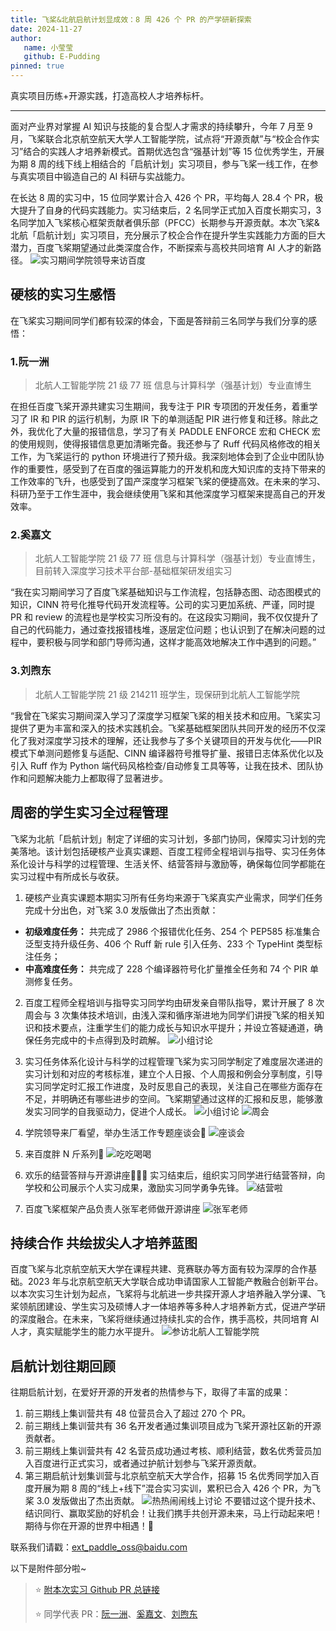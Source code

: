 ```yaml
---
title: 飞桨&北航启航计划显成效：8 周 426 个 PR 的产学研新探索
date: 2024-11-27
author:
   name: 小莹莹
   github: E-Pudding
pinned: true
---
```


<style>
figure {
   text-align: center;
}
figcaption {
   color: orange;
   border-bottom: 1px solid #d9d9d9;
   display: inline-block;
   color: #999;
   padding: 2px;
}
</style>

真实项目历练+开源实践，打造高校人才培养标杆。

<!-- more -->

---

面对产业界对掌握 AI 知识与技能的复合型人才需求的持续攀升，今年 7 月至 9 月，飞桨联合北京航空航天大学人工智能学院，试点将“开源贡献”与“校企合作实习”结合的实践人才培养新模式。首期优选包含“强基计划”等 15 位优秀学生，开展为期 8 周的线下线上相结合的「启航计划」实习项目，参与飞桨一线工作，在参与真实项目中锻造自己的 AI 科研与实战能力。

在长达 8 周的实习中，15 位同学累计合入 426 个 PR，平均每人 28.4 个 PR，极大提升了自身的代码实践能力。实习结束后，2 名同学正式加入百度长期实习，3 名同学加入飞桨核心框架贡献者俱乐部（PFCC）长期参与开源贡献。本次飞桨&北航「启航计划」实习项目，充分展示了校企合作在提升学生实践能力方面的巨大潜力，百度飞桨期望通过此类深度合作，不断探索与高校共同培育 AI 人才的新路径。
![实习期间学院领导来访百度](../images/BUAA-qhjh3/leadervisit.png)

## 硬核的实习生感悟

在飞桨实习期间同学们都有较深的体会，下面是答辩前三名同学与我们分享的感悟：

### 1.阮一洲

> 北航人工智能学院 21 级 77 班 信息与计算科学（强基计划）专业直博生

在担任百度飞桨开源共建实习生期间，我专注于 PIR 专项团的开发任务，着重学习了 IR 和 PIR 的运行机制，为原 IR 下的单测适配 PIR 进行修复和迁移。除此之外，我优化了大量的报错信息，学习了有关 PADDLE ENFORCE 宏和 CHECK 宏的使用规则，使得报错信息更加清晰完备。我还参与了 Ruff 代码风格修改的相关工作，为飞桨运行的 python 环境进行了预升级。我深刻地体会到了企业中团队协作的重要性，感受到了在百度的强运算能力的开发机和庞大知识库的支持下带来的工作效率的飞升，也感受到了国产深度学习框架飞桨的便捷高效。在未来的学习、科研乃至于工作生涯中，我会继续使用飞桨和其他深度学习框架来提高自己的开发效率。

### 2.奚嘉文

> 北航人工智能学院 21 级 77 班 信息与计算科学（强基计划）专业直博生，目前转入深度学习技术平台部-基础框架研发组实习

“我在实习期间学习了百度飞桨基础知识与工作流程，包括静态图、动态图模式的知识，CINN 符号化推导代码开发流程等。公司的实习更加系统、严谨，同时提 PR 和 review 的流程也是学校实习所没有的。在这段实习期间，我不仅仅提升了自己的代码能力，通过查找报错栈堆，逐层定位问题；也认识到了在解决问题的过程中，要积极与同学和部门导师沟通，这样才能高效地解决工作中遇到的问题。”

### 3.刘煦东

> 北航人工智能学院 21 级 214211 班学生，现保研到北航人工智能学院

“我曾在飞桨实习期间深入学习了深度学习框架飞桨的相关技术和应用。飞桨实习提供了更为丰富和深入的技术实践机会。飞桨基础框架团队共同开发的经历不仅深化了我对深度学习技术的理解，还让我参与了多个关键项目的开发与优化——PIR 模式下单测问题修复与适配、CINN 编译器符号推导扩量、报错日志体系优化以及引入 Ruff 作为 Python 端代码风格检查/自动修复工具等等，让我在技术、团队协作和问题解决能力上都取得了显著进步。

## 周密的学生实习全过程管理

飞桨为北航「启航计划」制定了详细的实习计划，多部门协同，保障实习计划的完美落地。该计划包括硬核产业真实课题、百度工程师全程培训与指导、实习任务体系化设计与科学的过程管理、生活关怀、结营答辩与激励等，确保每位同学都能在实习过程中有所成长与收获。

1. 硬核产业真实课题本期实习所有任务均来源于飞桨真实产业需求，同学们任务完成十分出色，对飞桨 3.0 发版做出了杰出贡献：

-  **初级难度任务：** 共完成了 2986 个报错优化任务、254 个 PEP585 标准集合泛型支持升级任务、406 个 Ruff 新 rule 引入任务、233 个 TypeHint 类型标注任务；
-  **中高难度任务：** 共完成了 228 个编译器符号化扩量推全任务和 74 个 PIR 单测修复任务。

2. 百度工程师全程培训与指导实习同学均由研发亲自带队指导，累计开展了 8 次周会与 3 次集体技术培训，由浅入深和循序渐进地为同学们讲授飞桨的相关知识和技术要点，注重学生们的能力成长与知识水平提升；并设立答疑通道，确保任务完成中的卡点得到及时疏解。
   ![小组讨论](../images/BUAA-qhjh3/groupdiscussion.png)

3. 实习任务体系化设计与科学的过程管理飞桨为实习同学制定了难度层次递进的实习计划和对应的考核标准，建立个人日报、个人周报和例会分享制度，引导实习同学定时汇报工作进度，及时反思自己的表现，关注自己在哪些方面存在不足，并明确还有哪些进步的空间。飞桨期望通过这样的汇报和反思，能够激发实习同学的自我驱动力，促进个人成长。
   ![小组讨论](../images/BUAA-qhjh3/design.png)
   ![周会](../images/BUAA-qhjh3/weekly.png)

4. 学院领导来厂看望，举办生活工作专题座谈会🎉
   ![座谈会](../images/BUAA-qhjh3/lifework.png)

5. 来百度胖 N 斤系列🍕
   ![吃吃喝喝](../images/BUAA-qhjh3/yummy.png)

6. 欢乐的结营答辩与开源讲座🙋🏻‍♀️
   实习结束后，组织实习同学进行结营答辩，向学校和公司展示个人实习成果，激励实习同学勇争先锋。
   ![结营啦](../images/BUAA-qhjh3/camping.png)

7. 百度飞桨框架产品负责人张军老师做开源讲座
   ![张军老师](../images/BUAA-qhjh3/junge.png)

## 持续合作 共绘拔尖人才培养蓝图

百度飞桨与北京航空航天大学在课程共建、竞赛联办等方面有较为深厚的合作基础。2023 年与北京航空航天大学联合成功申请国家人工智能产教融合创新平台。以本次实习生计划为起点，飞桨将与北航进一步共探开源人才培养融入学分课、飞桨领航团建设、学生实习及硕博人才一体培养等多种人才培养新方式，促进产学研的深度融合。在未来，飞桨将继续通过持续扎实的合作，携手高校，共同培育 AI 人才，真实赋能学生的能力水平提升。
![参访北航人工智能学院](../images/BUAA-qhjh3/visiting.png)

## 启航计划往期回顾

往期启航计划，在爱好开源的开发者的热情参与下，取得了丰富的成果：

1. 前三期线上集训营共有 48 位营员合入了超过 270 个 PR。
2. 前三期线上集训营共有 36 名开发者通过集训项目成为飞桨开源社区新的开源贡献者。
3. 前三期线上集训营共有 42 名营员成功通过考核、顺利结营，数名优秀营员加入百度进行正式实习，或者通过护航计划参与飞桨开源贡献。
4. 第三期启航计划集训营与北京航空航天大学合作，招募 15 名优秀同学加入百度开展为期 8 周的“线上+线下”混合实习实训，累积已合入 426 个 PR，为飞桨 3.0 发版做出了杰出贡献。
   ![热热闹闹线上讨论](../images/BUAA-qhjh3/online.png)
   不要错过这个提升技术、结识同行、赢取奖励的好机会！让我们携手共创开源未来，马上行动起来吧！期待与你在开源的世界中相遇！🤗

联系我们请戳：ext_paddle_oss@baidu.com

以下是附件部分啦~

> ⭐️ [附本次实习 Github PR 总链接](https://github.com/PaddlePaddle/Paddle/pulls?q=is%3Apr+label%3A%22HappyOpenSource+Pro%22+BUAA+is%3Aclosed)
>
> ⭐️ 同学代表 PR：[阮一洲](https://github.com/PaddlePaddle/Paddle/pulls?q=is%3Apr+author%3AMarcusRYZ+is%3Aclosed)、[奚嘉文](https://github.com/PaddlePaddle/Paddle/pulls?q=is%3Apr+author%3Acrazyxiaoxi+is%3Aclosed)、[刘煦东](https://github.com/PaddlePaddle/Paddle/pulls?q=is%3Apr+author%3Atlxd+is%3Aclosed+)
